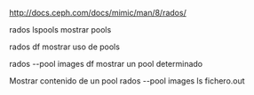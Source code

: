 http://docs.ceph.com/docs/mimic/man/8/rados/

rados lspools
  mostrar pools

rados df
  mostrar uso de pools

rados --pool images df
  mostrar un pool determinado


Mostrar contenido de un pool
rados --pool images ls fichero.out
